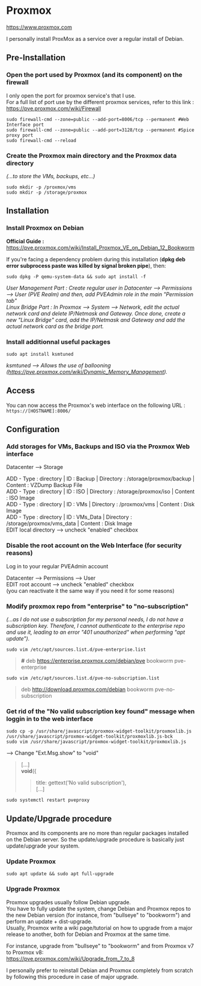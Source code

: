 # Proxmox

https://www.proxmox.com
  
I personally install ProxMox as a service over a regular install of Debian.  

## Pre-Installation

### Open the port used by Proxmox (and its component) on the firewall

I only open the port for proxmox service's that I use.  
For a full list of port use by the different proxmox services, refer to this link : https://pve.proxmox.com/wiki/Firewall  

```
sudo firewall-cmd --zone=public --add-port=8006/tcp --permanent #Web Interface port
sudo firewall-cmd --zone=public --add-port=3128/tcp --permanent #Spice proxy port
sudo firewall-cmd --reload
```

### Create the Proxmox main directory and the Proxmox data directory

*(...to store the VMs, backups, etc...)*

```
sudo mkdir -p /proxmox/vms
sudo mkdir -p /storage/proxmox
```

## Installation 

### Install Proxmox on Debian

**Official Guide :**  
https://pve.proxmox.com/wiki/Install_Proxmox_VE_on_Debian_12_Bookworm  
  
If you're facing a dependency problem during this installation (**dpkg deb error subprocess paste was killed by signal broken pipe**), then:  

```
sudo dpkg -P qemu-system-data && sudo apt install -f
```

*User Management Part : Create regular user in Datacenter --> Permissions --> User (PVE Realm) and then, add PVEAdmin role in the main "Permission tab"*   
*Linux Bridge Part : In Proxmox --> System --> Network, edit the actual network card and delete IP/Netmask and Gateway. Once done, create a new "Linux Bridge" card, add the IP/Netmask and Gateway and add the actual network card as the bridge port.*

### Install additionnal useful packages

```
sudo apt install ksmtuned
```

*ksmtuned --> Allows the use of ballooning (https://pve.proxmox.com/wiki/Dynamic_Memory_Management).*  

## Access

You can now access the Proxmox's web interface on the following URL :  
`https://[HOSTNAME]:8006/`

## Configuration

### Add storages for VMs, Backups and ISO via the Proxmox Web interface

Datacenter --> Storage  
   
ADD - Type : directory | ID : Backup | Directory : /storage/proxmox/backup | Content : VZDump Backup File  
ADD - Type : directory | ID : ISO | Directory : /storage/proxmox/iso | Content : ISO Image  
ADD - Type : directory | ID : VMs | Directory : /proxmox/vms | Content : Disk Image  
ADD - Type : directory | ID : VMs_Data | Directory : /storage/proxmox/vms_data | Content : Disk Image  
EDIT local directory --> uncheck "enabled" checkbox

### Disable the root account on the Web Interface (for security reasons)

Log in to your regular PVEAdmin account  
   
Datacenter --> Permissions --> User  
EDIT root account --> uncheck "enabled" checkbox  
(you can reactivate it the same way if you need it for some reasons)

### Modify proxmox repo from "enterprise" to "no-subscription" 

*(...as I do not use a subscription for my personal needs, I do not have a subscription key. Therefore, I cannot authenticate to the enterprise repo and use it, leading to an error "401 unauthorized" when performing "apt update").*   

```
sudo vim /etc/apt/sources.list.d/pve-enterprise.list
```

> **#** deb https://enterprise.proxmox.com/debian/pve bookworm pve-enterprise

```
sudo vim /etc/apt/sources.list.d/pve-no-subscription.list
```

> deb http://download.proxmox.com/debian bookworm pve-no-subscription

### Get rid of the "No valid subscription key found" message when loggin in to the web interface

```
sudo cp -p /usr/share/javascript/proxmox-widget-toolkit/proxmoxlib.js /usr/share/javascript/proxmox-widget-toolkit/proxmoxlib.js-bck
sudo vim /usr/share/javascript/proxmox-widget-toolkit/proxmoxlib.js
```

--> Change "Ext.Msg.show" to "void"  
> [...]  
> **void**({  
> >  title: gettext('No valid subscription'),  
> > [...]

```
sudo systemctl restart pveproxy
```

## Update/Upgrade procedure

Proxmox and its components are no more than regular packages installed on the Debian server.
So the update/upgrade procedure is basically just update/upgrade your system.

### Update Proxmox

```
sudo apt update && sudo apt full-upgrade
```

### Upgrade Proxmox

Proxmox upgrades usually follow Debian upgrade.  
You have to fully update the system, change Debian and Proxmox repos to the new Debian version (for instance, from "bullseye" to "bookworm") and perform an update + dist-upgrade.  
Usually, Proxmox write a wiki page/tutorial on how to upgrade from a major release to another, both for Debian and Proxmox at the same time.  
  
For instance, upgrade from "bullseye" to "bookworm" and from Proxmox v7 to Proxmox v8:  
https://pve.proxmox.com/wiki/Upgrade_from_7_to_8  
  
I personally prefer to reinstall Debian and Proxmox completely from scratch by following this procedure in case of major upgrade.
